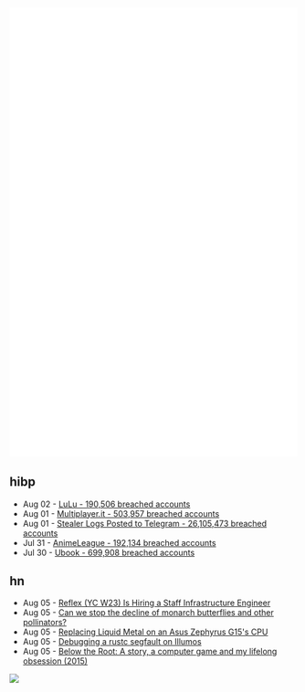 ![Metrics](https://raw.githubusercontent.com/phixion/phixion/master/metrics.svg)

## hibp

<!--
for https://github.com/phixion/phixion/blob/main/.github/workflows/feeds.yml
-->
<!--START_SECTION:haveibeenpwnd-->
- Aug 02 - [LuLu - 190,506 breached accounts](https://haveibeenpwned.com/PwnedWebsites#LuLu)
- Aug 01 - [Multiplayer.it - 503,957 breached accounts](https://haveibeenpwned.com/PwnedWebsites#MultiplayerIt)
- Aug 01 - [Stealer Logs Posted to Telegram - 26,105,473 breached accounts](https://haveibeenpwned.com/PwnedWebsites#TelegramStealerLogs)
- Jul 31 - [AnimeLeague - 192,134 breached accounts](https://haveibeenpwned.com/PwnedWebsites#AnimeLeague)
- Jul 30 - [Ubook - 699,908 breached accounts](https://haveibeenpwned.com/PwnedWebsites#Ubook)
<!--END_SECTION:haveibeenpwnd-->

## hn

<!--
for https://github.com/phixion/phixion/blob/main/.github/workflows/feeds.yml
-->
<!--START_SECTION:hn-->
- Aug 05 - [Reflex (YC W23) Is Hiring a Staff Infrastructure Engineer](https://www.ycombinator.com/companies/reflex/jobs/uBt9ZNP-senior-staff-engineer-infrastructure)
- Aug 05 - [Can we stop the decline of monarch butterflies and other pollinators?](https://www.wisfarmer.com/story/news/2024/08/05/can-we-stop-the-decline-of-monarch-butterflies-and-other-pollinators/74638545007/)
- Aug 05 - [Replacing Liquid Metal on an Asus Zephyrus G15's CPU](https://flemesre.github.io/posts/liquid-metal-replacement/)
- Aug 05 - [Debugging a rustc segfault on Illumos](https://sunshowers.io/posts/rustc-segfault-illumos/)
- Aug 05 - [Below the Root: A story, a computer game and my lifelong obsession (2015)](https://blog.stahlmandesign.com/below-the-root-a-story-a-computer-game-and-my-lifelong-obsession/)
<!--END_SECTION:hn-->

<!--
for https://yhype.me
-->
![](https://hit.yhype.me/github/profile?user_id=13013670)
